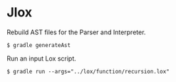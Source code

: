 # Jlox

Rebuild AST files for the Parser and Interpreter.

```shell
$ gradle generateAst
```

Run an input Lox script.

```shell
$ gradle run --args="../lox/function/recursion.lox"
```
